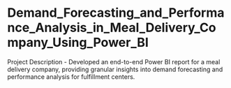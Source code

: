 # Demand_Forecasting_and_Performance_Analysis_in_Meal_Delivery_Company_Using_Power_BI
Project Description - Developed an end-to-end Power BI report for a meal delivery company, providing granular insights into demand forecasting and performance analysis for fulfillment centers.
